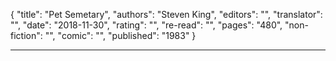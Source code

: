 {
"title": "Pet Semetary",
"authors": "Steven King",
"editors": "",
"translator": "",
"date": "2018-11-30",
"rating": "",
"re-read": "",
"pages": "480",
"non-fiction": "",
"comic": "",
"published": "1983"
}

---

